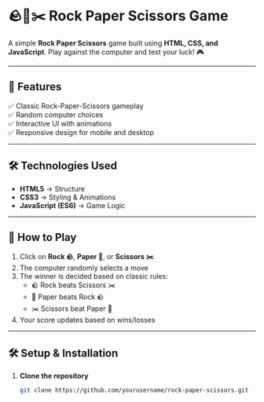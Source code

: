 # 🪨📄✂️ Rock Paper Scissors Game

A simple **Rock Paper Scissors** game built using **HTML, CSS, and JavaScript**. Play against the computer and test your luck! 🎮

---

## 🎯 Features
✅ Classic Rock-Paper-Scissors gameplay  
✅ Random computer choices  
✅ Interactive UI with animations  
✅ Responsive design for mobile and desktop  

---

## 🛠️ Technologies Used
- **HTML5** → Structure  
- **CSS3** → Styling & Animations  
- **JavaScript (ES6)** → Game Logic  

---

## 🚀 How to Play
1. Click on **Rock 🪨**, **Paper 📄**, or **Scissors ✂️**  
2. The computer randomly selects a move  
3. The winner is decided based on classic rules:  
   - 🪨 Rock beats Scissors ✂️  
   - 📄 Paper beats Rock 🪨  
   - ✂️ Scissors beat Paper 📄  
4. Your score updates based on wins/losses  

---

## 🛠️ Setup & Installation
1. **Clone the repository**
   ```sh
   git clone https://github.com/yourusername/rock-paper-scissors.git
